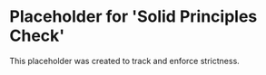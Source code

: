 ﻿# Placeholder for 'Solid Principles Check'
This placeholder was created to track and enforce strictness.
